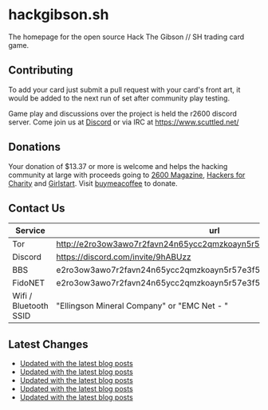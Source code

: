 # hackgibson.sh
The homepage for the open source Hack The Gibson // SH trading card game.


## Contributing

To add your card just submit a pull request with your card's front art, it would be added to the next run of set after community play testing.

Game play and discussions over the project is held the r2600 discord server. Come join us at [Discord](https://discord.com/invite/9hABUzz) or via IRC at https://www.scuttled.net/


## Donations

Your donation of $13.37 or more is welcome and helps the hacking community at large with proceeds going to [2600 Magazine](https://2600.com/), [Hackers for Charity](https://hackersforcharity.org) and [Girlstart](https://girlstart.org).  Visit [buymeacoffee](https://www.buymeacoffee.com/hackgibson.sh) to donate.


## Contact Us

Service | url
-|-
Tor | http://e2ro3ow3awo7r2favn24n65ycc2qmzkoayn5r57e3f56nvjwdcgg32ad.onion
Discord | https://discord.com/invite/9hABUzz
BBS | e2ro3ow3awo7r2favn24n65ycc2qmzkoayn5r57e3f56nvjwdcgg32ad.onion:23
FidoNET | e2ro3ow3awo7r2favn24n65ycc2qmzkoayn5r57e3f56nvjwdcgg32ad.onion:24554
Wifi / Bluetooth SSID | "Ellingson Mineral Company" or "EMC Net - <fidonet address>"

## Latest Changes
<!-- BLOG-POST-LIST:START -->
- [Updated with the latest blog posts](https://github.com/DFW2600/hackgibson.sh/commit/9ba84cee4282d90250ef94a3f613184cc10dc3cb)
- [Updated with the latest blog posts](https://github.com/DFW2600/hackgibson.sh/commit/1bae35f48b7a68f29a2fdc7d09c82c48f9d1b1aa)
- [Updated with the latest blog posts](https://github.com/DFW2600/hackgibson.sh/commit/85b6cd366633c0e8ffbe742109bacea59c27d6fe)
- [Updated with the latest blog posts](https://github.com/DFW2600/hackgibson.sh/commit/563442bd01da0d53483d398605d7ac1deccc62b9)
- [Updated with the latest blog posts](https://github.com/DFW2600/hackgibson.sh/commit/dd0df0759e6147076a39fc4c52c375b7dc6e0f9a)
<!-- BLOG-POST-LIST:END -->
